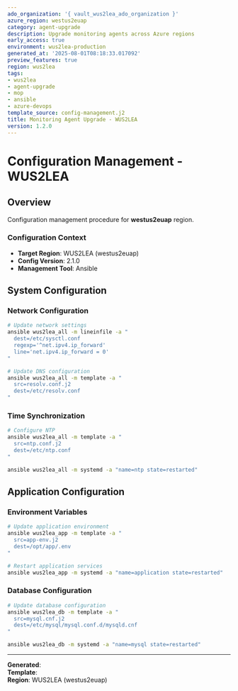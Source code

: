 ```yaml
---
ado_organization: '{ vault_wus2lea_ado_organization }'
azure_region: westus2euap
category: agent-upgrade
description: Upgrade monitoring agents across Azure regions
early_access: true
environment: wus2lea-production
generated_at: '2025-08-01T08:18:33.017092'
preview_features: true
region: wus2lea
tags:
- wus2lea
- agent-upgrade
- mop
- ansible
- azure-devops
template_source: config-management.j2
title: Monitoring Agent Upgrade - WUS2LEA
version: 1.2.0
---
```



# Configuration Management - WUS2LEA

## Overview

Configuration management procedure for **westus2euap** region.

### Configuration Context

- **Target Region**: WUS2LEA (westus2euap)
- **Config Version**: 2.1.0
- **Management Tool**: Ansible

## System Configuration

### Network Configuration
```bash
# Update network settings
ansible wus2lea_all -m lineinfile -a "
  dest=/etc/sysctl.conf
  regexp='^net.ipv4.ip_forward'
  line='net.ipv4.ip_forward = 0'
"

# Update DNS configuration
ansible wus2lea_all -m template -a "
  src=resolv.conf.j2
  dest=/etc/resolv.conf
"
```

### Time Synchronization
```bash
# Configure NTP
ansible wus2lea_all -m template -a "
  src=ntp.conf.j2
  dest=/etc/ntp.conf
"

ansible wus2lea_all -m systemd -a "name=ntp state=restarted"
```

## Application Configuration

### Environment Variables
```bash
# Update application environment
ansible wus2lea_app -m template -a "
  src=app-env.j2
  dest=/opt/app/.env
"

# Restart application services
ansible wus2lea_app -m systemd -a "name=application state=restarted"
```

### Database Configuration
```bash
# Update database configuration
ansible wus2lea_db -m template -a "
  src=mysql.cnf.j2
  dest=/etc/mysql/mysql.conf.d/mysqld.cnf
"

ansible wus2lea_db -m systemd -a "name=mysql state=restarted"
```

---

**Generated**:   
**Template**:   
**Region**: WUS2LEA (westus2euap)